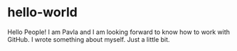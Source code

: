 # hello-world

Hello People!
 I am Pavla and I am looking forward to know how to work with GitHub.
 I wrote something about myself.
 Just a little bit.

